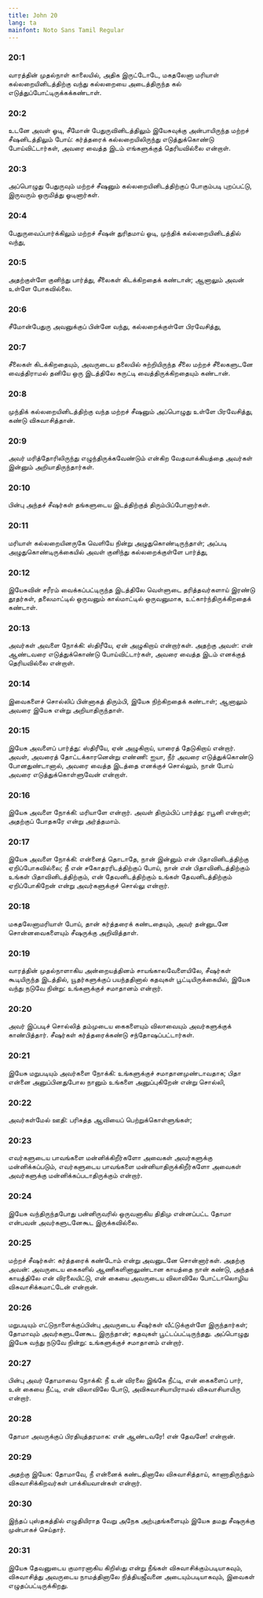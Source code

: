```yaml
---
title: John 20
lang: ta
mainfont: Noto Sans Tamil Regular
---
```


###  20:1

வாரத்தின் முதல்நாள் காலையில், அதிக இருட்டோடே, மகதலேனா மரியாள் கல்லறையினிடத்திற்கு வந்து கல்லறையை அடைத்திருந்த கல் எடுத்துப்போட்டிருக்கக்கண்டாள்.

###  20:2

உடனே அவள் ஓடி, சீமோன் பேதுருவினிடத்திலும் இயேசுவுக்கு அன்பாயிருந்த மற்றச் சீஷனிடத்திலும் போய்: கர்த்தரைக் கல்லறையிலிருந்து எடுத்துக்கொண்டு போய்விட்டார்கள், அவரை வைத்த இடம் எங்களுக்குத் தெரியவில்லை என்றாள்.

###  20:3

அப்பொழுது பேதுருவும் மற்றச் சீஷனும் கல்லறையினிடத்திற்குப் போகும்படி புறப்பட்டு, இருவரும் ஒருமித்து ஓடினார்கள்.

###  20:4

பேதுருவைப்பார்க்கிலும் மற்றச் சீஷன் துரிதமாய் ஓடி, முந்திக் கல்லறையினிடத்தில் வந்து,

###  20:5

அதற்குள்ளே குனிந்து பார்த்து, சீலைகள் கிடக்கிறதைக் கண்டான்; ஆனாலும் அவன் உள்ளே போகவில்லை.

###  20:6

சீமோன்பேதுரு அவனுக்குப் பின்னே வந்து, கல்லறைக்குள்ளே பிரவேசித்து,

###  20:7

சீலைகள் கிடக்கிறதையும், அவருடைய தலையில் சுற்றியிருந்த சீலை மற்றச் சீலைகளுடனே வைத்திராமல் தனியே ஒரு இடத்திலே சுருட்டி வைத்திருக்கிறதையும் கண்டான்.

###  20:8

முந்திக் கல்லறையினிடத்திற்கு வந்த மற்றச் சீஷனும் அப்பொழுது உள்ளே பிரவேசித்து, கண்டு விசுவாசித்தான்.

###  20:9

அவர் மரித்தோரிலிருந்து எழுந்திருக்கவேண்டும் என்கிற வேதவாக்கியத்தை அவர்கள் இன்னும் அறியாதிருந்தார்கள்.

###  20:10

பின்பு அந்தச் சீஷர்கள் தங்களுடைய இடத்திற்குத் திரும்பிப்போனார்கள்.

###  20:11

மரியாள் கல்லறையினருகே வெளியே நின்று அழுதுகொண்டிருந்தாள்; அப்படி அழுதுகொண்டிருக்கையில் அவள் குனிந்து கல்லறைக்குள்ளே பார்த்து,

###  20:12

இயேசுவின் சரீரம் வைக்கப்பட்டிருந்த இடத்திலே வெள்ளுடை தரித்தவர்களாய் இரண்டு தூதர்கள், தலைமாட்டில் ஒருவனும் கால்மாட்டில் ஒருவனுமாக, உட்கார்ந்திருக்கிறதைக் கண்டாள்.

###  20:13

அவர்கள் அவளை நோக்கி: ஸ்திரீயே, ஏன் அழுகிறாய் என்றார்கள். அதற்கு அவள்: என் ஆண்டவரை எடுத்துக்கொண்டு போய்விட்டார்கள், அவரை வைத்த இடம் எனக்குத் தெரியவில்லை என்றாள்.

###  20:14

இவைகளைச் சொல்லிப் பின்னாகத் திரும்பி, இயேசு நிற்கிறதைக் கண்டாள்; ஆனாலும் அவரை இயேசு என்று அறியாதிருந்தாள்.

###  20:15

இயேசு அவளைப் பார்த்து: ஸ்திரீயே, ஏன் அழுகிறாய், யாரைத் தேடுகிறாய் என்றார். அவள், அவரைத் தோட்டக்காரனென்று எண்ணி: ஐயா, நீர் அவரை எடுத்துக்கொண்டு போனதுண்டானால், அவரை வைத்த இடத்தை எனக்குச் சொல்லும், நான் போய் அவரை எடுத்துக்கொள்ளுவேன் என்றாள்.

###  20:16

இயேசு அவளை நோக்கி: மரியாளே என்றார். அவள் திரும்பிப் பார்த்து: ரபூனி என்றாள்; அதற்குப் போதகரே என்று அர்த்தமாம்.

###  20:17

இயேசு அவளை நோக்கி: என்னைத் தொடாதே, நான் இன்னும் என் பிதாவினிடத்திற்கு ஏறிப்போகவில்லை; நீ என் சகோதரரிடத்திற்குப் போய், நான் என் பிதாவினிடத்திற்கும் உங்கள் பிதாவினிடத்திற்கும், என் தேவனிடத்திற்கும் உங்கள் தேவனிடத்திற்கும் ஏறிப்போகிறேன் என்று அவர்களுக்குச் சொல்லு என்றார்.

###  20:18

மகதலேனாமரியாள் போய், தான் கர்த்தரைக் கண்டதையும், அவர் தன்னுடனே சொன்னவைகளையும் சீஷருக்கு அறிவித்தாள்.

###  20:19

வாரத்தின் முதல்நாளாகிய அன்றையத்தினம் சாயங்காலவேளையிலே, சீஷர்கள் கூடியிருந்த இடத்தில், யூதர்களுக்குப் பயந்ததினால் கதவுகள் பூட்டியிருக்கையில், இயேசு வந்து நடுவே நின்று: உங்களுக்குச் சமாதானம் என்றார்.

###  20:20

அவர் இப்படிச் சொல்லித் தம்முடைய கைகளையும் விலாவையும் அவர்களுக்குக் காண்பித்தார். சீஷர்கள் கர்த்தரைக்கண்டு சந்தோஷப்பட்டார்கள்.

###  20:21

இயேசு மறுபடியும் அவர்களை நோக்கி: உங்களுக்குச் சமாதானமுண்டாவதாக; பிதா என்னை அனுப்பினதுபோல நானும் உங்களை அனுப்புகிறேன் என்று சொல்லி,

###  20:22

அவர்கள்மேல் ஊதி: பரிசுத்த ஆவியைப் பெற்றுக்கொள்ளுங்கள்;

###  20:23

எவர்களுடைய பாவங்களை மன்னிக்கிறீர்களோ அவைகள் அவர்களுக்கு மன்னிக்கப்படும், எவர்களுடைய பாவங்களை மன்னியாதிருக்கிறீர்களோ அவைகள் அவர்களுக்கு மன்னிக்கப்படாதிருக்கும் என்றார்.

###  20:24

இயேசு வந்திருந்தபோது பன்னிருவரில் ஒருவனாகிய திதிமு என்னப்பட்ட தோமா என்பவன் அவர்களுடனேகூட இருக்கவில்லை.

###  20:25

மற்றச் சீஷர்கள்: கர்த்தரைக் கண்டோம் என்று அவனுடனே சொன்னார்கள். அதற்கு அவன்: அவருடைய கைகளில் ஆணிகளினாலுண்டான காயத்தை நான் கண்டு, அந்தக் காயத்திலே என் விரலையிட்டு, என் கையை அவருடைய விலாவிலே போட்டாலொழிய விசுவாசிக்கமாட்டேன் என்றான்.

###  20:26

மறுபடியும் எட்டுநாளைக்குப்பின்பு அவருடைய சீஷர்கள் வீட்டுக்குள்ளே இருந்தார்கள்; தோமாவும் அவர்களுடனேகூட இருந்தான்; கதவுகள் பூட்டப்பட்டிருந்தது. அப்பொழுது இயேசு வந்து நடுவே நின்று: உங்களுக்குச் சமாதானம் என்றார்.

###  20:27

பின்பு அவர் தோமாவை நோக்கி: நீ உன் விரலை இங்கே நீட்டி, என் கைகளைப் பார், உன் கையை நீட்டி, என் விலாவிலே போடு, அவிசுவாசியாயிராமல் விசுவாசியாயிரு என்றார்.

###  20:28

தோமா அவருக்குப் பிரதியுத்தரமாக: என் ஆண்டவரே! என் தேவனே! என்றான்.

###  20:29

அதற்கு இயேசு: தோமாவே, நீ என்னைக் கண்டதினாலே விசுவாசித்தாய், காணாதிருந்தும் விசுவாசிக்கிறவர்கள் பாக்கியவான்கள் என்றார்.

###  20:30

இந்தப் புஸ்தகத்தில் எழுதியிராத வேறு அநேக அற்புதங்களையும் இயேசு தமது சீஷருக்கு முன்பாகச் செய்தார்.

###  20:31

இயேசு தேவனுடைய குமாரனாகிய கிறிஸ்து என்று நீங்கள் விசுவாசிக்கும்படியாகவும், விசுவாசித்து அவருடைய நாமத்தினாலே நித்தியஜீவனை அடையும்படியாகவும், இவைகள் எழுதப்பட்டிருக்கிறது.

